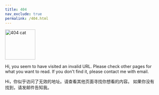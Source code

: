 ```yaml
---
title: 404
nav_exclude: true
permalink: /404.html
---
```


<img src="https://pub-cf.adoyle.me/404.svg" alt="404 cat" height="100">

Hi, you seem to have visited an invalid URL. Please check other pages for what you want to read.
If you don't find it, please contact me with email.

Hi，你似乎访问了无效的地址。请查看其他页面寻找你想看的内容。
如果你没有找到，请发邮件告知我。
